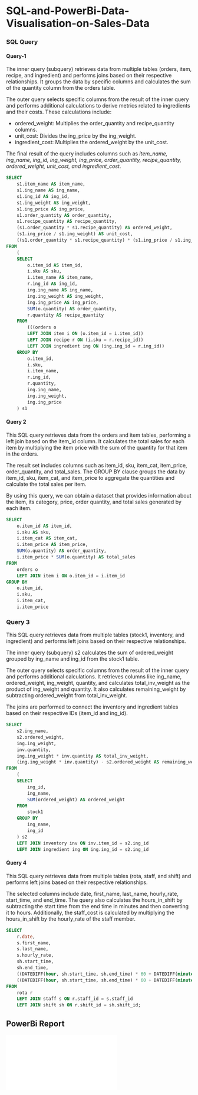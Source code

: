 # SQL-and-PowerBi-Data-Visualisation-on-Sales-Data
### SQL Query

#### Query-1
The inner query (subquery) retrieves data from multiple tables (orders, item, recipe, and ingredient) and performs joins based on their respective relationships. It groups the data by specific columns and calculates the sum of the quantity column from the orders table.

The outer query selects specific columns from the result of the inner query and performs additional calculations to derive metrics related to ingredients and their costs. These calculations include:
* ordered_weight: Multiplies the order_quantity and recipe_quantity columns.
* unit_cost: Divides the ing_price by the ing_weight.
* ingredient_cost: Multiplies the ordered_weight by the unit_cost.

The final result of the query includes columns such as *item_name, ing_name, ing_id, ing_weight, ing_price, order_quantity, recipe_quantity, ordered_weight, unit_cost, and ingredient_cost.*
```sql
SELECT
    s1.item_name AS item_name,
    s1.ing_name AS ing_name,
    s1.ing_id AS ing_id,
    s1.ing_weight AS ing_weight,
    s1.ing_price AS ing_price,
    s1.order_quantity AS order_quantity,
    s1.recipe_quantity AS recipe_quantity,
    (s1.order_quantity * s1.recipe_quantity) AS ordered_weight,
    (s1.ing_price / s1.ing_weight) AS unit_cost,
    ((s1.order_quantity * s1.recipe_quantity) * (s1.ing_price / s1.ing_weight)) AS ingredient_cost 
FROM
    (
    SELECT
        o.item_id AS item_id,
        i.sku AS sku,
        i.item_name AS item_name,
        r.ing_id AS ing_id,
        ing.ing_name AS ing_name,
        ing.ing_weight AS ing_weight,
        ing.ing_price AS ing_price,
        SUM(o.quantity) AS order_quantity,
        r.quantity AS recipe_quantity 
    FROM
        (((orders o
        LEFT JOIN item i ON (o.item_id = i.item_id))
        LEFT JOIN recipe r ON (i.sku = r.recipe_id))
        LEFT JOIN ingredient ing ON (ing.ing_id = r.ing_id))
    GROUP BY
        o.item_id,
        i.sku,
        i.item_name,
        r.ing_id,
        r.quantity,
        ing.ing_name,
        ing.ing_weight,
        ing.ing_price
    ) s1

```

#### Query 2

This SQL query retrieves data from the orders and item tables, performing a left join based on the item_id column. It calculates the total sales for each item by multiplying the item price with the sum of the quantity for that item in the orders.

The result set includes columns such as item_id, sku, item_cat, item_price, order_quantity, and total_sales. The GROUP BY clause groups the data by item_id, sku, item_cat, and item_price to aggregate the quantities and calculate the total sales per item.

By using this query, we can obtain a dataset that provides information about the item, its category, price, order quantity, and total sales generated by each item.

```sql
SELECT
    o.item_id AS item_id,
    i.sku AS sku,
    i.item_cat AS item_cat,
    i.item_price AS item_price,
    SUM(o.quantity) AS order_quantity,
    i.item_price * SUM(o.quantity) AS total_sales
FROM
    orders o
    LEFT JOIN item i ON o.item_id = i.item_id
GROUP BY
    o.item_id,
    i.sku,
    i.item_cat,
    i.item_price

```

### Query 3

This SQL query retrieves data from multiple tables (stock1, inventory, and ingredient) and performs left joins based on their respective relationships.

The inner query (subquery) s2 calculates the sum of ordered_weight grouped by ing_name and ing_id from the stock1 table.

The outer query selects specific columns from the result of the inner query and performs additional calculations. It retrieves columns like ing_name, ordered_weight, ing_weight, quantity, and calculates total_inv_weight as the product of ing_weight and quantity. It also calculates remaining_weight by subtracting ordered_weight from total_inv_weight.

The joins are performed to connect the inventory and ingredient tables based on their respective IDs (item_id and ing_id).

```sql
SELECT
    s2.ing_name,
    s2.ordered_weight,
    ing.ing_weight,
    inv.quantity,
    ing.ing_weight * inv.quantity AS total_inv_weight,
    (ing.ing_weight * inv.quantity) - s2.ordered_weight AS remaining_weight
FROM
    (
    SELECT
        ing_id,
        ing_name,
        SUM(ordered_weight) AS ordered_weight
    FROM
        stock1
    GROUP BY
        ing_name,
        ing_id
    ) s2
    LEFT JOIN inventory inv ON inv.item_id = s2.ing_id
    LEFT JOIN ingredient ing ON ing.ing_id = s2.ing_id

```

#### Query 4

This SQL query retrieves data from multiple tables (rota, staff, and shift) and performs left joins based on their respective relationships.

The selected columns include date, first_name, last_name, hourly_rate, start_time, and end_time. The query also calculates the hours_in_shift by subtracting the start time from the end time in minutes and then converting it to hours. Additionally, the staff_cost is calculated by multiplying the hours_in_shift by the hourly_rate of the staff member.

```sql
SELECT
    r.date,
    s.first_name,
    s.last_name,
    s.hourly_rate,
    sh.start_time,
    sh.end_time,
    ((DATEDIFF(hour, sh.start_time, sh.end_time) * 60 + DATEDIFF(minute, sh.start_time, sh.end_time))) / 60 AS hours_in_shift,
    ((DATEDIFF(hour, sh.start_time, sh.end_time) * 60 + DATEDIFF(minute, sh.start_time, sh.end_time))) / 60 * s.hourly_rate AS staff_cost
FROM
    rota r
    LEFT JOIN staff s ON r.staff_id = s.staff_id
    LEFT JOIN shift sh ON r.shift_id = sh.shift_id;

```

## PowerBi Report

![Report](SQL_PROJECTS.pdf)
